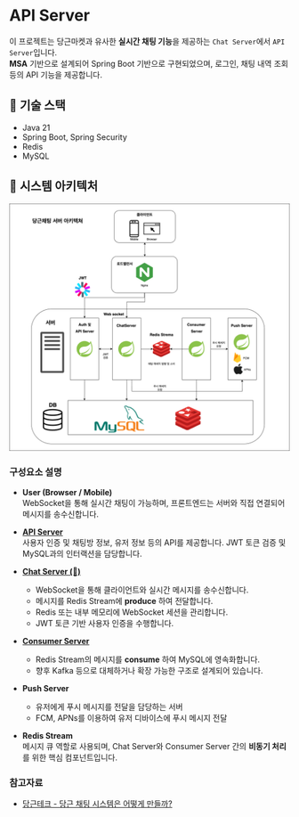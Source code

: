 # API Server

이 프로젝트는 당근마켓과 유사한 **실시간 채팅 기능**을 제공하는 `Chat Server`에서 `API Server`입니다.  
**MSA** 기반으로 설계되어 Spring Boot 기반으로 구현되었으며, 로그인, 채팅 내역 조회등의 API 기능을 제공합니다.

## 🔧 기술 스택

- Java 21
- Spring Boot, Spring Security
- Redis
- MySQL

## 🧩 시스템 아키텍처

![architecture](./serverdiagram.png)

### 구성요소 설명

- **User (Browser / Mobile)**  
  WebSocket을 통해 실시간 채팅이 가능하며, 프론트엔드는 서버와 직접 연결되어 메시지를 송수신합니다.

- **[API Server](https://github.com/jgjung9/karrot-apiserver-clone)**  
  사용자 인증 및 채팅방 정보, 유저 정보 등의 API를 제공합니다. JWT 토큰 검증 및 MySQL과의 인터랙션을 담당합니다.
  
- **[Chat Server (💬)](https://github.com/jgjung9/karrot-chatserver-clone)**
    - WebSocket을 통해 클라이언트와 실시간 메시지를 송수신합니다.
    - 메시지를 Redis Stream에 **produce** 하여 전달합니다.
    - Redis 또는 내부 메모리에 WebSocket 세션을 관리합니다.
    - JWT 토큰 기반 사용자 인증을 수행합니다.

- **[Consumer Server](https://github.com/jgjung9/karrot-consumerserver-clone)**
    - Redis Stream의 메시지를 **consume** 하여 MySQL에 영속화합니다.
    - 향후 Kafka 등으로 대체하거나 확장 가능한 구조로 설계되어 있습니다.

- **Push Server**
  - 유저에게 푸시 메시지를 전달을 담당하는 서버
  - FCM, APNs를 이용하여 유저 디바이스에 푸시 메시지 전달

- **Redis Stream**  
  메시지 큐 역할로 사용되며, Chat Server와 Consumer Server 간의 **비동기 처리**를 위한 핵심 컴포넌트입니다.

### 참고자료
- [당근테크 - 당근 채팅 시스템은 어떻게 만들까?](https://www.youtube.com/watch?v=_F6k0tg8ODo&t=1462s)